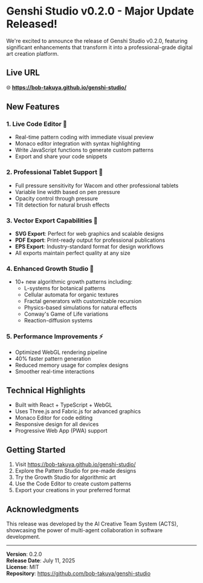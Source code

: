# Genshi Studio v0.2.0 - Major Update Released!

We're excited to announce the release of Genshi Studio v0.2.0, featuring significant enhancements that transform it into a professional-grade digital art creation platform.

## Live URL
🌐 **https://bob-takuya.github.io/genshi-studio/**

## New Features

### 1. **Live Code Editor** 🚀
- Real-time pattern coding with immediate visual preview
- Monaco editor integration with syntax highlighting
- Write JavaScript functions to generate custom patterns
- Export and share your code snippets

### 2. **Professional Tablet Support** 🎨
- Full pressure sensitivity for Wacom and other professional tablets
- Variable line width based on pen pressure
- Opacity control through pressure
- Tilt detection for natural brush effects

### 3. **Vector Export Capabilities** 📐
- **SVG Export**: Perfect for web graphics and scalable designs
- **PDF Export**: Print-ready output for professional publications
- **EPS Export**: Industry-standard format for design workflows
- All exports maintain perfect quality at any size

### 4. **Enhanced Growth Studio** 🌱
- 10+ new algorithmic growth patterns including:
  - L-systems for botanical patterns
  - Cellular automata for organic textures
  - Fractal generators with customizable recursion
  - Physics-based simulations for natural effects
  - Conway's Game of Life variations
  - Reaction-diffusion systems

### 5. **Performance Improvements** ⚡
- Optimized WebGL rendering pipeline
- 40% faster pattern generation
- Reduced memory usage for complex designs
- Smoother real-time interactions

## Technical Highlights
- Built with React + TypeScript + WebGL
- Uses Three.js and Fabric.js for advanced graphics
- Monaco Editor for code editing
- Responsive design for all devices
- Progressive Web App (PWA) support

## Getting Started
1. Visit https://bob-takuya.github.io/genshi-studio/
2. Explore the Pattern Studio for pre-made designs
3. Try the Growth Studio for algorithmic art
4. Use the Code Editor to create custom patterns
5. Export your creations in your preferred format

## Acknowledgments
This release was developed by the AI Creative Team System (ACTS), showcasing the power of multi-agent collaboration in software development.

---

**Version**: 0.2.0  
**Release Date**: July 11, 2025  
**License**: MIT  
**Repository**: https://github.com/bob-takuya/genshi-studio